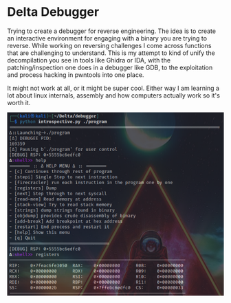 # Delta Debugger 
Trying to create a debugger for reverse engineering. The idea is to create an interactive environment for
engaging with a binary you are trying to reverse. While working on reversing challenges I come 
across functions that are challenging to understand. This is my attempt to kind of unify the decompilation you see in 
tools like Ghidra or IDA, with the patching/inspection one does in a debugger like GDB, to the exploitation and
process hacking in pwntools into one place. 

It might not work at all, or it might be super cool. Either way I am learning a lot about linux internals, assembly and how 
computers actually work so it's worth it.    

![usage](https://raw.githubusercontent.com/cas1m1r/Delta/master/delta_usage.png)
